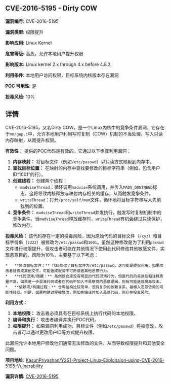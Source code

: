 ## CVE-2016-5195 - Dirty COW

**漏洞编号:** CVE-2016-5195

**漏洞类型:** 权限提升

**影响应用:** Linux Kernel

**危害等级:** 高危，允许本地用户提升权限

**影响版本:** Linux kernel 2.x through 4.x before 4.8.3

**利用条件:** 本地用户访问权限，目标系统内核版本存在漏洞

**POC 可用性:** 是

**投毒风险:** 10%

## 详情

CVE-2016-5195，又名Dirty COW，是一个Linux内核中的竞争条件漏洞。它存在于`mm/gup.c`中，允许本地用户利用写时复制（COW）机制的不当处理，写入只读内存映射，从而提升权限。

**有效性：** 提供的POC代码是有效的。它通过以下步骤利用漏洞：

1.  **内存映射：** 将目标文件（例如`/etc/passwd`）以只读方式映射到内存中。
2.  **查找目标位置：** 在映射的内存中查找要修改的目标字符串（例如，包含用户ID“1001”的行）。
3.  **创建线程：** 创建两个线程：
    *   `madviseThread`：循环调用`madvise`系统调用，并传入`MADV_DONTNEED`标志。这将导致内核释放与映射内存相关的缓存，从而触发竞争条件。
    *   `writeThread`：打开`/proc/self/mem`文件，循环地将目标字符串写入先前找到的位置。
4.  **竞争条件：** `madviseThread`和`writeThread`并发执行，触发写时复制机制中的竞争条件。当`madviseThread`释放缓存时，`writeThread`有机会绕过只读保护，修改内存。

**投毒风险：**  该代码存在一定的投毒风险，因为原始代码的目标文件（`/xyz`）和目标字符串（`2222`）被修改为`/etc/passwd`和`1001`。虽然这种修改是为了利用`passwd`文件进行权限提升，但攻击者可能在其他情况下使用此代码修改其他敏感文件，实现恶意目的。风险为10%，主要基于以下考虑：

    *   **修改目标文件：** 代码修改了目标文件为/etc/passwd，这可能是提权利用。如果攻击者替换成其他文件，可能造成服务不可用或者其他恶意行为。
    *   **代码混淆/隐藏：** 虽然该仓库没有明显的代码混淆行为，但是代码的易读性和注释质量不高，如果进一步混淆代码或者在代码中加入不易察觉的恶意逻辑，则有可能造成投毒攻击。
    *   **依赖项/构建过程：** 仓库结构比较简单，没有复杂的依赖关系，被植入恶意依赖的可能性较低。但是，如果构建过程被篡改，例如在编译时加入恶意代码，则存在投毒风险。

**利用方式：**

1.  **本地权限：**  攻击者必须具有在目标系统上执行代码的本地权限。
2.  **编译和执行：**  攻击者编译并执行POC代码。
3.  **权限提升：**  如果漏洞利用成功，目标文件（例如`/etc/passwd`）将被修改，攻击者可以通过更改用户ID等方式提升权限。

此漏洞允许本地用户修改他们通常无法修改的文件，从而导致权限提升和其他安全问题。

**项目地址:** [KasunPriyashan/Y2S1-Project-Linux-Exploitaion-using-CVE-2016-5195-Vulnerability](https://github.com/KasunPriyashan/Y2S1-Project-Linux-Exploitaion-using-CVE-2016-5195-Vulnerability)

**漏洞详情:** [CVE-2016-5195](https://nvd.nist.gov/vuln/detail/CVE-2016-5195)